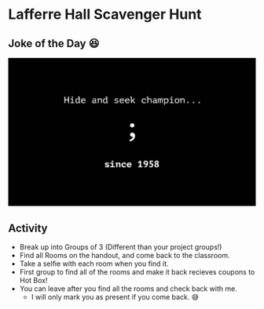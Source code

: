 # Lafferre Hall Scavenger Hunt

## Joke of the Day 😆

![](Hide&Seek.png)

## Activity

- Break up into Groups of 3 (Different than your project groups!)
- Find all Rooms on the handout, and come back to the classroom.
- Take a selfie with each room when you find it.
- First group to find all of the rooms and make it back recieves coupons to Hot Box!
- You can leave after you find all the rooms and check back with me.
    - I will only mark you as present if you come back. 😅